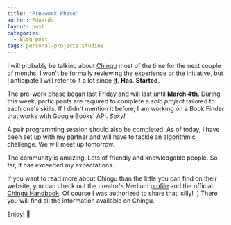 ```yaml
---
title: "Pre-work Phase"
author: Eduardo
layout: post
categories:
  - Blog post
tags: personal-projects studies
---
```


I will probably be talking about [Chingu](https://chingu.io) most of the time for the next couple of months. I won't be formally reviewing the experience or the initiative, but I anticipate I will refer to it a lot since **[It]({{site.url}}/chingu-voyage-8)**. **Has**. **Started**.

The pre-work phase began last Friday and will last until **March 4th**. During this week, participants are required to complete a _solo project_ tailored to each one's skills. If I didn't mention it before, I am working on a Book Finder that works with Google Books' API. _Sexy!_

A pair programming session should also be completed. As of today, I have been set up with my partner and will have to tackle an algorithmic challenge. We will meet up tomorrow.

The community is amazing. Lots of friendly and knowledgable people. So far, it has exceeded my expectations.

If you want to read more about Chingu than the little you can find on their website, you can check out the creator's Medium [profile](https://medium.com/@tropicalchancer) and the official [Chingu Handbook](https://chingu.gitbook.io/cohort/). Of course I was authorized to share that, silly! :) There you will find all the information available on Chingu.

Enjoy! 🍻
